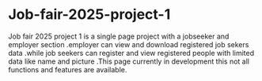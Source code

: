 # Job-fair-2025-project-1
Job fair 2025 project 1 is a single page project with a jobseeker and employer section .employer can view and download registered job sekers data .while job seekers can register and view registered people with limited data like name and picture .This page currently in development this not all functions and features  are available.

